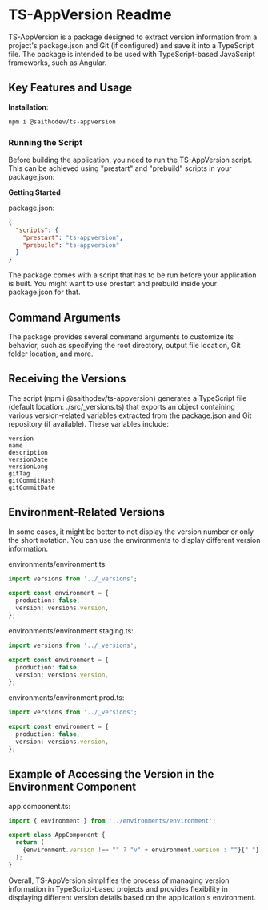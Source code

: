 # TS-AppVersion Readme

TS-AppVersion is a package designed to extract version information from a project's package.json and Git (if configured) and save it into a TypeScript file. The package is intended to be used with TypeScript-based JavaScript frameworks, such as Angular.

## Key Features and Usage

**Installation**:

```bash
npm i @saithodev/ts-appversion
```

### Running the Script

Before building the application, you need to run the TS-AppVersion script. This can be achieved using "prestart" and "prebuild" scripts in your package.json:

**Getting Started**

package.json:

```json
{
  "scripts": {
    "prestart": "ts-appversion",
    "prebuild": "ts-appversion"
  }
}
```

The package comes with a script that has to be run before your application is built. You might want to use prestart and prebuild inside your package.json for that.

## Command Arguments

The package provides several command arguments to customize its behavior, such as specifying the root directory, output file location, Git folder location, and more.

## Receiving the Versions

The script (npm i @saithodev/ts-appversion) generates a TypeScript file (default location: ./src/_versions.ts) that exports an object containing various version-related variables extracted from the package.json and Git repository (if available). These variables include:

    version
    name
    description
    versionDate
    versionLong
    gitTag
    gitCommitHash
    gitCommitDate

## Environment-Related Versions

In some cases, it might be better to not display the version number or only the short notation. You can use the environments to display different version information.

environments/environment.ts:

```typescript
import versions from '../_versions';

export const environment = {
  production: false,
  version: versions.version,
};
```

environments/environment.staging.ts:

```typescript
import versions from '../_versions';

export const environment = {
  production: false,
  version: versions.version,
};
```

environments/environment.prod.ts:

```typescript
import versions from '../_versions';

export const environment = {
  production: false,
  version: versions.version,
};
```

## Example of Accessing the Version in the Environment Component

app.component.ts:

```typescript
import { environment } from '../environments/environment';

export class AppComponent {
  return (
    {environment.version !== "" ? "v" + environment.version : ""}{" "}
  );
}
```

Overall, TS-AppVersion simplifies the process of managing version information in TypeScript-based projects and provides flexibility in displaying different version details based on the application's environment.
